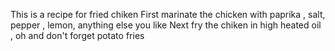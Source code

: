 This is a recipe for fried chiken
First marinate the chicken with paprika , salt, pepper , lemon, anything else you like
Next fry the chiken in high heated oil , oh and don't forget potato fries